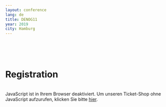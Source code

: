 ```yaml
---
layout: conference
lang: de
title: DENOG11
year: 2019
city: Hamburg
---
```

<br>
<br>
<br>
<h1>Registration</h1><br>
<div class="pretix-widget-compat" event="https://pretix.eu/denog/denog11/"></div>
<noscript>
   <div class="pretix-widget">
        <div class="pretix-widget-info-message">
                JavaScript ist in Ihrem Browser deaktiviert. Um unseren Ticket-Shop ohne JavaScript aufzurufen, klicken Sie bitte <a target="_blank" rel="noopener" href="https://pretix.eu/denog/denog11/">hier</a>.
                </div>
    </div>
</noscript>
